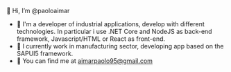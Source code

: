 👋 Hi, I’m @paoloaimar
- :briefcase: I'm a developer of industrial applications, develop with different technologies. In particular i use .NET Core and NodeJS as back-end framework, Javascript/HTML or React as front-end. 
- :office: I currently work in manufacturing sector, developing app based on the SAPUI5 framework.
- :email: You can find me at aimarpaolo95@gmail.com

<!---
paoloaimar/paoloaimar is a ✨ special ✨ repository because its `README.md` (this file) appears on your GitHub profile.
You can click the Preview link to take a look at your changes.
--->
